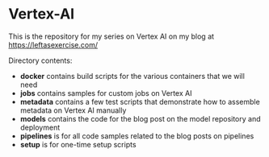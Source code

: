 # Vertex-AI

This is the repository for my series on Vertex AI on my blog at https://leftasexercise.com/

Directory contents:

* **docker** contains build scripts for the various containers that we will need
* **jobs** contains samples for custom jobs on Vertex AI
* **metadata** contains a few test scripts that demonstrate how to assemble metadata on Vertex AI manually
* **models** contains the code for the blog post on the model repository and deployment
* **pipelines** is for all code samples related to the blog posts on pipelines
* **setup** is for one-time setup scripts


